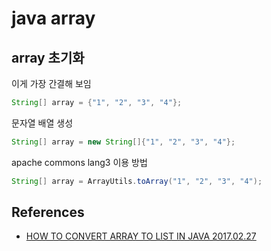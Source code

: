 # java array

## array 초기화
이게 가장 간결해 보임
```java
String[] array = {"1", "2", "3", "4"};
```

문자열 배열 생성
```java
String[] array = new String[]{"1", "2", "3", "4"};
```

apache commons lang3 이용 방법
```java
String[] array = ArrayUtils.toArray("1", "2", "3", "4");
```


## References
* [HOW TO CONVERT ARRAY TO LIST IN JAVA 2017.02.27](https://www.codingeek.com/java/how-to-convert-array-to-list-in-java/)
